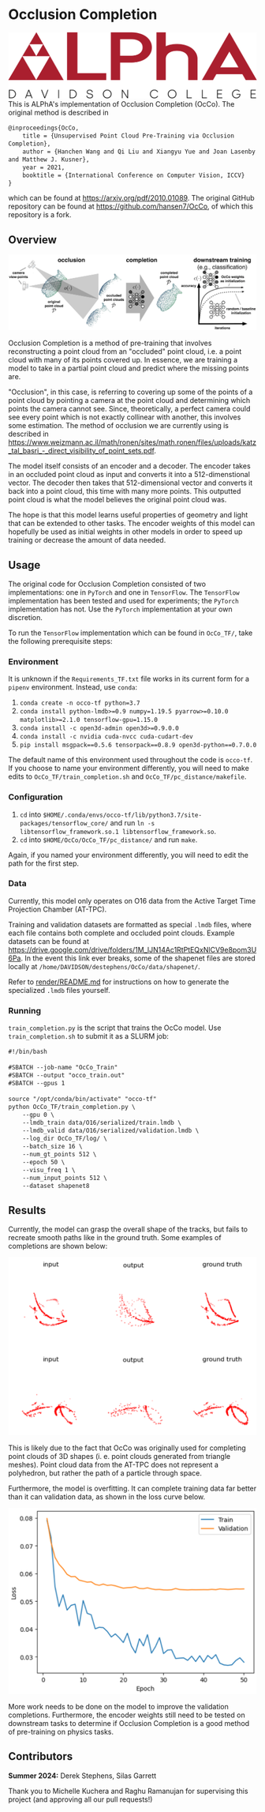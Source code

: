 # Occlusion Completion
![ALPhA Logo](assets/alpha_logo.png)
This is ALPhA's implementation of Occlusion Completion (OcCo). The original method is described in 

```
@inproceedings{OcCo,
	title = {Unsupervised Point Cloud Pre-Training via Occlusion Completion},
	author = {Hanchen Wang and Qi Liu and Xiangyu Yue and Joan Lasenby and Matthew J. Kusner},
	year = 2021,
	booktitle = {International Conference on Computer Vision, ICCV}
}
```

which can be found at https://arxiv.org/pdf/2010.01089.
The original GitHub repository can be found at https://github.com/hansen7/OcCo, of which this repository is a fork.

## Overview

![Overview Diagram](assets/overview.png)

Occlusion Completion is a method of pre-training that involves reconstructing a point cloud from an "occluded" point cloud, i.e. a point cloud with many of its points covered up. In essence, we are training a model to take in a partial point cloud and predict where the missing points are.

"Occlusion", in this case, is referring to covering up some of the points of a point cloud by pointing a camera at the point cloud and determining which points the camera cannot see. Since, theoretically, a perfect camera could see every point which is not exactly collinear with another, this involves some estimation. The method of occlusion we are currently using is described in https://www.weizmann.ac.il/math/ronen/sites/math.ronen/files/uploads/katz_tal_basri_-_direct_visibility_of_point_sets.pdf.

The model itself consists of an encoder and a decoder. The encoder takes in an occluded point cloud as input and converts it into a 512-dimenstional vector. The decoder then takes that 512-dimensional vector and converts it back into a point cloud, this time with many more points. This outputted point cloud is what the model believes the original point cloud was.

The hope is that this model learns useful properties of geometry and light that can be extended to other tasks. The encoder weights of this model can hopefully be used as initial weights in other models in order to speed up training or decrease the amount of data needed.

## Usage

The original code for Occlusion Completion consisted of two implementations: one in `PyTorch` and one in `TensorFlow`. The `TensorFlow` implementation has been tested and used for experiments; the `PyTorch` implementation has not. Use the `PyTorch` implementation at your own discretion.

To run the `TensorFlow` implementation which can be found in `OcCo_TF/`, take the following prerequisite steps:

### Environment
It is unknown if the `Requirements_TF.txt` file works in its current form for a `pipenv` environment. Instead, use `conda`:
1. `conda create -n occo-tf python=3.7`
2. `conda install python-lmdb>=0.9 numpy=1.19.5 pyarrow>=0.10.0 matplotlib>=2.1.0 tensorflow-gpu=1.15.0`
3. `conda install -c open3d-admin open3d>=0.9.0.0`
4. `conda install -c nvidia cuda-nvcc cuda-cudart-dev`
5. `pip install msgpack==0.5.6 tensorpack==0.8.9 open3d-python==0.7.0.0`

The default name of this environment used throughout the code is `occo-tf`. If you choose to name your environment differently, you will need to make edits to `OcCo_TF/train_completion.sh` and `OcCo_TF/pc_distance/makefile`.

### Configuration
1. `cd` into `$HOME/.conda/envs/occo-tf/lib/python3.7/site-packages/tensorflow_core/` and run `ln -s libtensorflow_framework.so.1 libtensorflow_framework.so`.
2. `cd` into `$HOME/OcCo/OcCo_TF/pc_distance/` and run `make`.

Again, if you named your environment differently, you will need to edit the path for the first step.

### Data
Currently, this model only operates on O16 data from the Active Target Time Projection Chamber (AT-TPC).

Training and validation datasets are formatted as special `.lmdb` files, where each file contains both complete and occluded point clouds. Example datasets can be found at https://drive.google.com/drive/folders/1M_lJN14Ac1RtPtEQxNlCV9e8pom3U6Pa. In the event this link ever breaks, some of the shapenet files are stored locally at `/home/DAVIDSON/destephens/OcCo/data/shapenet/`.

Refer to <a href="render/README.md">render/README.md</a> for instructions on how to generate the specialized `.lmdb` files yourself.

### Running

`train_completion.py` is the script that trains the OcCo model. Use `train_completion.sh` to submit it as a SLURM job:
```
#!/bin/bash

#SBATCH --job-name "OcCo_Train"
#SBATCH --output "occo_train.out"
#SBATCH --gpus 1

source "/opt/conda/bin/activate" "occo-tf"
python OcCo_TF/train_completion.py \
    --gpu 0 \
    --lmdb_train data/O16/serialized/train.lmdb \
    --lmdb_valid data/O16/serialized/validation.lmdb \
    --log_dir OcCo_TF/log/ \
    --batch_size 16 \
    --num_gt_points 512 \
    --epoch 50 \
    --visu_freq 1 \
    --num_input_points 512 \
    --dataset shapenet8
```

## Results

Currently, the model can grasp the overall shape of the tracks, but fails to recreate smooth paths like in the ground truth. Some examples of completions are shown below:

![Current Completions](assets/completions.png)

This is likely due to the fact that OcCo was originally used for completing point clouds of 3D shapes (i. e. point clouds generated from triangle meshes). Point cloud data from the AT-TPC does not represent a polyhedron, but rather the path of a particle through space.

Furthermore, the model is overfitting. It can complete training data far better than it can validation data, as shown in the loss curve below.

![Loss Curve](assets/loss_curve.png)

More work needs to be done on the model to improve the validation completions. Furthermore, the encoder weights still need to be tested on downstream tasks to determine if Occlusion Completion is a good method of pre-training on physics tasks.

## Contributors

**Summer 2024:** Derek Stephens, Silas Garrett

Thank you to Michelle Kuchera and Raghu Ramanujan for supervising this project (and approving all our pull requests!)